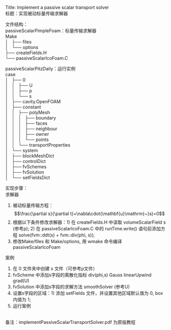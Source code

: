 <script type="text/javascript" src="https://cdnjs.cloudflare.com/ajax/libs/mathjax/2.7.5/MathJax.js?config=TeX-MML-AM_CHTML"></script>


Title: Implement a passive scalar transport solver<br>
标题：实现被动标量传输求解器<br>

文件结构：<br>
passiveScalarPimpleFoam：标量传输求解器<br>
    Make<br>
    │   ├── files<br>
    │   └── options<br>
    ├── createFields.H<br>
    └── passiveScalarIcoFoam.C<br>

passiveScalarPitzDaily：运行实例<br>
    case<br>
    │   ├── 0<br>
    │   │   ├── U<br>
    │   │   ├── p<br>
    │   │   └── s<br>
    │   ├── cavity.OpenFOAM<br>
    │   ├── constant<br>
    │   │   ├── polyMesh<br>
    │   │   │   ├── boundary<br>
    │   │   │   ├── faces<br>
    │   │   │   ├── neighbour<br>
    │   │   │   ├── owner<br>
    │   │   │   └── points<br>
    │   │   └── transportProperties<br>
    │   └── system<br>
    │       ├── blockMeshDict<br>
    │       ├── controlDict<br>
    │       ├── fvSchemes<br>
    │       ├── fvSolution<br>
    │       └── setFieldsDict<br>

实现步骤：<br>
求解器<br>
1. 被动标量传输方程：$$\frac{\partial s}{\partial t}+\nabla\cdot(\mathbf{u}\mathrm{~}s)=0$$
2. 根据以下条件修改求解器：1) 在 createFields.H 中读取 volumeScalarField s (参考p); 2) 在 passiveScalarIcoFoam.C 中的 runTime.write() 语句前添加方程 solve(fvm::ddt(s) + fvm::div(phi, s));
3. 修改Make/files 和 Make/options, 用 wmake 命令编译 passiveScalarIcoFoam

案例<br>
1. 在 0 文件夹中创建 s 文件（可参考p文件）
2. fvScheme 中添加s字段的离散化指标 div(phi,s) Gauss linearUpwind grad(U)
3. fvSolution 中添加s字段的求解方法 smoothSolver (参考U)
4. 设置s字段的区域：1) 添加 setFields 文件，并设置其他区域默认值为 0, box内值为 1; 
5. 运行案例
<br>
备注：implementPassiveScalarTransportSolver.pdf 为原版教程

